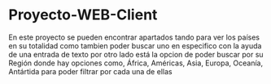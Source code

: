 # Proyecto-WEB-Client
En este proyecto se pueden encontrar apartados tando para ver los países en su totalidad como tambien poder buscar uno en especifico con la ayuda de una entrada de texto por otro lado está la opcion de poder buscar por su Región donde hay opciones como, África, Américas, Asia, Europa, Oceanía, Antártida para poder filtrar por cada una de ellas
